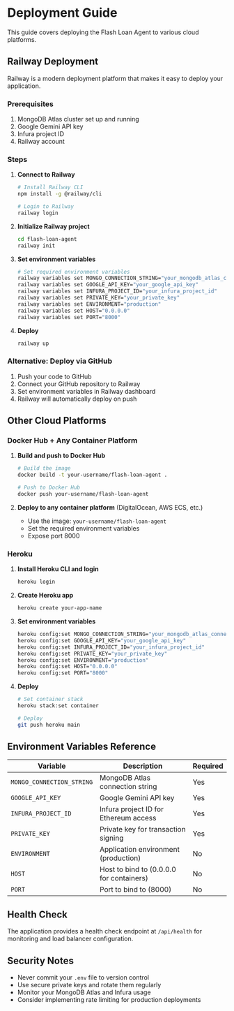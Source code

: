 # Deployment Guide

This guide covers deploying the Flash Loan Agent to various cloud platforms.

## Railway Deployment

Railway is a modern deployment platform that makes it easy to deploy your application.

### Prerequisites

1. MongoDB Atlas cluster set up and running
2. Google Gemini API key
3. Infura project ID
4. Railway account

### Steps

1. **Connect to Railway**
   ```bash
   # Install Railway CLI
   npm install -g @railway/cli
   
   # Login to Railway
   railway login
   ```

2. **Initialize Railway project**
   ```bash
   cd flash-loan-agent
   railway init
   ```

3. **Set environment variables**
   ```bash
   # Set required environment variables
   railway variables set MONGO_CONNECTION_STRING="your_mongodb_atlas_connection_string"
   railway variables set GOOGLE_API_KEY="your_google_api_key"
   railway variables set INFURA_PROJECT_ID="your_infura_project_id"
   railway variables set PRIVATE_KEY="your_private_key"
   railway variables set ENVIRONMENT="production"
   railway variables set HOST="0.0.0.0"
   railway variables set PORT="8000"
   ```

4. **Deploy**
   ```bash
   railway up
   ```

### Alternative: Deploy via GitHub

1. Push your code to GitHub
2. Connect your GitHub repository to Railway
3. Set environment variables in Railway dashboard
4. Railway will automatically deploy on push

## Other Cloud Platforms

### Docker Hub + Any Container Platform

1. **Build and push to Docker Hub**
   ```bash
   # Build the image
   docker build -t your-username/flash-loan-agent .
   
   # Push to Docker Hub
   docker push your-username/flash-loan-agent
   ```

2. **Deploy to any container platform** (DigitalOcean, AWS ECS, etc.)
   - Use the image: `your-username/flash-loan-agent`
   - Set the required environment variables
   - Expose port 8000

### Heroku

1. **Install Heroku CLI and login**
   ```bash
   heroku login
   ```

2. **Create Heroku app**
   ```bash
   heroku create your-app-name
   ```

3. **Set environment variables**
   ```bash
   heroku config:set MONGO_CONNECTION_STRING="your_mongodb_atlas_connection_string"
   heroku config:set GOOGLE_API_KEY="your_google_api_key"
   heroku config:set INFURA_PROJECT_ID="your_infura_project_id"
   heroku config:set PRIVATE_KEY="your_private_key"
   heroku config:set ENVIRONMENT="production"
   heroku config:set HOST="0.0.0.0"
   heroku config:set PORT="8000"
   ```

4. **Deploy**
   ```bash
   # Set container stack
   heroku stack:set container
   
   # Deploy
   git push heroku main
   ```

## Environment Variables Reference

| Variable | Description | Required |
|----------|-------------|----------|
| `MONGO_CONNECTION_STRING` | MongoDB Atlas connection string | Yes |
| `GOOGLE_API_KEY` | Google Gemini API key | Yes |
| `INFURA_PROJECT_ID` | Infura project ID for Ethereum access | Yes |
| `PRIVATE_KEY` | Private key for transaction signing | Yes |
| `ENVIRONMENT` | Application environment (production) | No |
| `HOST` | Host to bind to (0.0.0.0 for containers) | No |
| `PORT` | Port to bind to (8000) | No |

## Health Check

The application provides a health check endpoint at `/api/health` for monitoring and load balancer configuration.

## Security Notes

- Never commit your `.env` file to version control
- Use secure private keys and rotate them regularly
- Monitor your MongoDB Atlas and Infura usage
- Consider implementing rate limiting for production deployments
